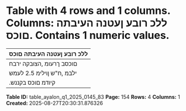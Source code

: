 # Table with 4 rows and 1 columns. Columns: ללכ רובע ןעטנה העיבתה םוכס. Contains 1 numeric values.

| ללכ רובע ןעטנה העיבתה םוכס |
|---|
| םוכסב ךרעומ ,הצובקה ירבח |
| ילבמ ,ח"ש ןוילימ 2.5 לעמש |
| .קיודמ םוכס בקננש | השיגה הרבחה |

**Table ID:** table_ayalon_q1_2025_0145_83
**Page:** 154
**Rows:** 4
**Columns:** 1
**Created:** 2025-08-27T20:30:31.876326
